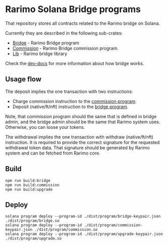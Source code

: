 # Rarimo Solana Bridge programs

That repository stores all contracts related to the Rarimo bridge on Solana. 

Currently they are described in the following sub-crates:

- [Bridge](./bridge/program) - Rarimo Bridge program 
- [Commission](./commission/program) - Rarimo Bridge commission program.
- [Lib](./lib) - Rarimo bridge library

Check the [dev-docs](https://rarimo.gitlab.io/dev-docs/docs/developers/contracts) for more information about how bridge works.

## Usage flow

The deposit implies the one transaction with two instructions:
- Charge commission instruction to the [commission program](./commission/program).
- Deposit (native/ft/nft) instruction to the [bridge program](./bridge/program).

Note, that commission program should the same that is defined in bridge admin, 
and the bridge admin should be the same that Rarimo system uses. Otherwise, you can loose your tokens.

The withdrawal implies the one transaction with withdraw (native/ft/nft) instruction. 
It is required to provide the correct signature for the requested withdrawal token data. 
That signature should be generated by Rarimo system and can be fetched from Rarimo core.   


## Build

```shell
npm run build:bridge
npm run build:commission
npm run build:upgrade
```

## Deploy
```shell
solana program deploy --program-id ./dist/program/bridge-keypair.json ./dist/program/bridge.so
solana program deploy --program-id ./dist/program/commission-keypair.json ./dist/program/commission.so
solana program deploy --program-id ./dist/program/upgrade-keypair.json ./dist/program/upgrade.so
```

